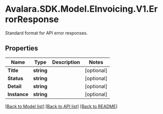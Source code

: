 # Avalara.SDK.Model.EInvoicing.V1.ErrorResponse
Standard format for API error responses.

## Properties

Name | Type | Description | Notes
------------ | ------------- | ------------- | -------------
**Title** | **string** |  | [optional] 
**Status** | **string** |  | [optional] 
**Detail** | **string** |  | [optional] 
**Instance** | **string** |  | [optional] 

[[Back to Model list]](../../../README.md#documentation-for-models) [[Back to API list]](../../../README.md#documentation-for-api-endpoints) [[Back to README]](../../../README.md)

